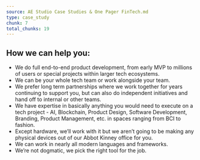 ```yaml
---
source: AE Studio Case Studies & One Pager FinTech.md
type: case_study
chunk: 7
total_chunks: 19
---
```


## How we can help you:

* We do full end-to-end product development, from early MVP to millions of users or special projects within larger tech ecosystems.
* We can be your whole tech team or work alongside your team.
* We prefer long term partnerships where we work together for years continuing to support you, but can also do independent initiatives and hand off to internal or other teams.
* We have expertise in basically anything you would need to execute on a tech project - AI, Blockchain, Product Design, Software Development, Branding, Product Management, etc. in spaces ranging from BCI to fashion.
* Except hardware, we’ll work with it but we aren’t going to be making any physical devices out of our Abbot Kinney office for you.
* We can work in nearly all modern languages and frameworks.
* We’re not dogmatic, we pick the right tool for the job.